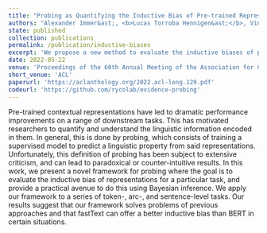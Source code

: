 ```yaml
---
title: "Probing as Quantifying the Inductive Bias of Pre-trained Representations"
authors: "Alexander Immer&ast;, <b>Lucas Torroba Hennigen&ast;</b>, Vincent Fortuin, Ryan Cotterell"
state: published
collection: publications
permalink: /publication/inductive-biases
excerpt: 'We propose a new method to evaluate the inductive biases of pre-trained NLP representations which addresses limitations of previous work in probing. Our results suggest that fastText may offer a better inductive bias than BERT in certain multilingual morphosyntactic tasks.'
date: 2022-05-22
venue: 'Proceedings of the 60th Annual Meeting of the Association for Computational Linguistics'
short_venue: 'ACL'
paperurl: 'https://aclanthology.org/2022.acl-long.129.pdf'
codeurl: 'https://github.com/rycolab/evidence-probing'
---
```

Pre-trained contextual representations have led to dramatic performance improvements on a range of downstream tasks. This has motivated researchers to quantify and understand the linguistic information encoded in them. In general, this is done by probing, which consists of training a supervised model to predict a linguistic property from said representations. Unfortunately, this definition of probing has been subject to extensive criticism, and can lead to paradoxical or counter-intuitive results. In this work, we present a novel framework for probing where the goal is to evaluate the inductive bias of representations for a particular task, and provide a practical avenue to do this using Bayesian inference. We apply our framework to a series of token-, arc-, and sentence-level tasks. Our results suggest that our framework solves problems of previous approaches and that fastText can offer a better inductive bias than BERT in certain situations.
